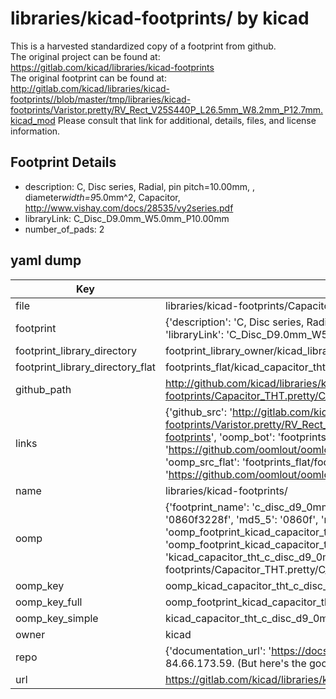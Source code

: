 # libraries/kicad-footprints/ by kicad  
This is a harvested standardized copy of a footprint from github.  
The original project can be found at:  
https://gitlab.com/kicad/libraries/kicad-footprints  
The original footprint can be found at:
http://gitlab.com/kicad/libraries/kicad-footprints//blob/master/tmp/libraries/kicad-footprints/Varistor.pretty/RV_Rect_V25S440P_L26.5mm_W8.2mm_P12.7mm.kicad_mod
Please consult that link for additional, details, files, and license information.  
## Footprint Details
* description: C, Disc series, Radial, pin pitch=10.00mm, , diameter*width=9*5.0mm^2, Capacitor, http://www.vishay.com/docs/28535/vy2series.pdf  
* libraryLink: C_Disc_D9.0mm_W5.0mm_P10.00mm  
* number_of_pads: 2  
## yaml dump  
| Key | Value |  
| --- | --- |  
| file | libraries/kicad-footprints/Capacitor_THT.pretty/C_Disc_D9.0mm_W5.0mm_P10.00mm.kicad_mod |  
| footprint | {'description': 'C, Disc series, Radial, pin pitch=10.00mm, , diameter*width=9*5.0mm^2, Capacitor, http://www.vishay.com/docs/28535/vy2series.pdf', 'libraryLink': 'C_Disc_D9.0mm_W5.0mm_P10.00mm', 'number_of_pads': 2} |  
| footprint_library_directory | footprint_library_owner/kicad_libraries/kicad-footprints/ |  
| footprint_library_directory_flat | footprints_flat/kicad_capacitor_tht_c_disc_d9_0mm_w5_0mm_p10_00mm/working |  
| github_path | http://github.com/kicad/libraries/kicad-footprints//blob/master/tmp/libraries/kicad-footprints/Capacitor_THT.pretty/C_Disc_D9.0mm_W5.0mm_P10.00mm.kicad_mod |  
| links | {'github_src': 'http://gitlab.com/kicad/libraries/kicad-footprints//blob/master/tmp/libraries/kicad-footprints/Varistor.pretty/RV_Rect_V25S440P_L26.5mm_W8.2mm_P12.7mm.kicad_mod', 'github_src_repo': 'https://gitlab.com/kicad/libraries/kicad-footprints', 'oomp_bot': 'footprints/kicad_capacitor_tht_c_disc_d9_0mm_w5_0mm_p10_00mm/working', 'oomp_bot_github': 'https://github.com/oomlout/oomlout_oomp_footprint_bot/tree/main/footprints/kicad_capacitor_tht_c_disc_d9_0mm_w5_0mm_p10_00mm/working', 'oomp_src_flat': 'footprints_flat/footprints_flat/kicad_capacitor_tht_c_disc_d9_0mm_w5_0mm_p10_00mm/working', 'oomp_src_flat_github': 'https://github.com/oomlout/oomlout_oomp_footprint_src/tree/main/footprints_flat/kicad_capacitor_tht_c_disc_d9_0mm_w5_0mm_p10_00mm/working'} |  
| name | libraries/kicad-footprints/ |  
| oomp | {'footprint_name': 'c_disc_d9_0mm_w5_0mm_p10_00mm', 'library_name': 'capacitor_tht', 'md5': '0860f3228f91f3a386a65810a880cf6d', 'md5_10': '0860f3228f', 'md5_5': '0860f', 'md5_6': '0860f3', 'oomp_key': 'oomp_kicad_capacitor_tht_c_disc_d9_0mm_w5_0mm_p10_00mm', 'oomp_key_extra': 'oomp_footprint_kicad_capacitor_tht_c_disc_d9_0mm_w5_0mm_p10_00mm', 'oomp_key_full': 'oomp_footprint_kicad_capacitor_tht_c_disc_d9_0mm_w5_0mm_p10_00mm_0860f3', 'oomp_key_simple': 'kicad_capacitor_tht_c_disc_d9_0mm_w5_0mm_p10_00mm', 'original_filename': 'libraries/kicad-footprints/Capacitor_THT.pretty/C_Disc_D9.0mm_W5.0mm_P10.00mm.kicad_mod', 'owner_name': 'kicad'} |  
| oomp_key | oomp_kicad_capacitor_tht_c_disc_d9_0mm_w5_0mm_p10_00mm |  
| oomp_key_full | oomp_footprint_kicad_capacitor_tht_c_disc_d9_0mm_w5_0mm_p10_00mm |  
| oomp_key_simple | kicad_capacitor_tht_c_disc_d9_0mm_w5_0mm_p10_00mm |  
| owner | kicad |  
| repo | {'documentation_url': 'https://docs.github.com/rest/overview/resources-in-the-rest-api#rate-limiting', 'message': "API rate limit exceeded for 84.66.173.59. (But here's the good news: Authenticated requests get a higher rate limit. Check out the documentation for more details.)"} |  
| url | https://gitlab.com/kicad/libraries/kicad-footprints |  

